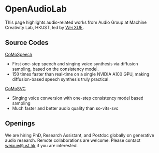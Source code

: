 # OpenAudioLab
This page highlights audio-related works from Audio Group at Machine Creativity Lab, HKUST, led by [Wei XUE](weixue.com).

## Source Codes

[CoMoSpeech](https://github.com/zhenye234/CoMoSpeech)
* First one-step speech and singing voice synthesis via diffusion sampling, based on the consistency model.
* 150 times faster than real-time on a single NVIDIA A100 GPU, making diffusion-based speech synthesis truly practical.


[CoMoSVC](https://github.com/Grace9994/CoMoSVC)
* Singing voice conversion with one-step consistency model based sampling
* Much faster and better audio quality than so-vits-svc

## Openings

We are hiring PhD, Research Assistant, and Postdoc globally on generative audio research. Remote collaborations are welcome. Please contact weixue@ust.hk if you are interested.